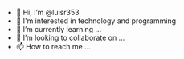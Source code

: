 - 👋 Hi, I’m @luisr353
- 👀 I'm interested in technology and programming
- 🌱 I’m currently learning ...
- 💞️ I’m looking to collaborate on ...
- 📫 How to reach me ...

<!---
luisr353/luisr353 is a ✨ special ✨ repository because its `README.md` (this file) appears on your GitHub profile.
You can click the Preview link to take a look at your changes.
--->
